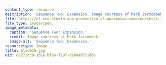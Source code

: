 ```yaml
---
content_type: resource
description: 'Sequence Two: Expansion. Image courtesy of Mark Jarzombek.'
file: https://ol-ocw-studio-app-production.s3.amazonaws.com/courses/4-184-architectural-design-workshop-collage-method-and-form-spring-2004/86272dc91b1ebf06f297d28aad751db6_Slide10.jpg
file_type: image/jpeg
image_metadata:
  caption: 'Sequence Two: Expansion.'
  credit: Image courtesy of Mark Jarzombek.
  image-alt: 'Sequence Two: Expansion.'
resourcetype: Image
title: Slide10.jpg
uid: 86272dc9-1b1e-bf06-f297-d28aad751db6
---
```

